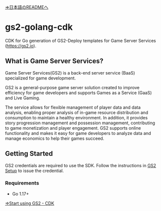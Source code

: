 [⇒日本語のREADMEへ](README.md)

# gs2-golang-cdk

CDK for Go generation of GS2-Deploy templates for Game Server Services (https://gs2.io).

## What is Game Server Services?

Game Server Services(GS2) is a back-end server service (BaaS) specialized for game development.

GS2 is a general-purpose game server solution created to improve efficiency for game developers and supports Games as a Service (GaaS) and Live Gaming.

The service allows for flexible management of player data and data analysis, enabling proper analysis of in-game resource distribution and consumption to maintain a healthy environment.
In addition, it provides story progression management and possession management, contributing to game monetization and player engagement.
GS2 supports online functionality and makes it easy for game developers to analyze data and manage economics to help their games succeed.

## Getting Started

GS2 credentials are required to use the SDK.
Follow the instructions in [GS2 Setup](https://docs.gs2.io/en/get_start/tutorial/setup_gs2/) to issue the credential.

### Requirements

- Go 1.17+

[⇒Start using GS2 - CDK](https://docs.gs2.io/en/get_start/#cdk)
